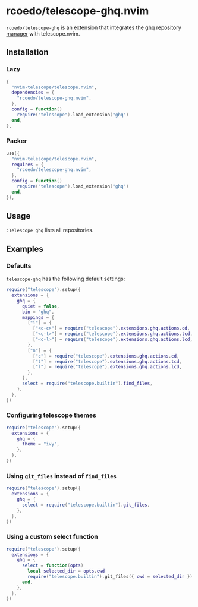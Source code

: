 # rcoedo/telescope-ghq.nvim


 `rcoedo/telescope-ghq` is an extension that integrates the [ghq repository manager](https://github.com/x-motemen/ghq) with telescope.nvim.

[telescope.nvim]: https://github.com/nvim-telescope/telescope.nvim
[x-motemen/ghq]: https://github.com/x-motemen/ghq

## Installation

### Lazy

```lua
{
  "nvim-telescope/telescope.nvim",
  dependencies = {
    "rcoedo/telescope-ghq.nvim",
  },
  config = function()
    require("telescope").load_extension("ghq")
  end,
},
```

### Packer

```lua
use({
  "nvim-telescope/telescope.nvim",
  requires = {
    "rcoedo/telescope-ghq.nvim",
  },
  config = function()
    require("telescope").load_extension("ghq")
  end,
}),
```

## Usage

`:Telescope ghq` lists all repositories.

## Examples

### Defaults

`telescope-ghq` has the following default settings:

```lua
require("telescope").setup({
  extensions = {
    ghq = {
      quiet = false,
      bin = "ghq",
      mappings = {
        ["i"] = {
          ["<c-c>"] = require("telescope").extensions.ghq.actions.cd,
          ["<c-t>"] = require("telescope").extensions.ghq.actions.tcd,
          ["<c-l>"] = require("telescope").extensions.ghq.actions.lcd,
        },
        ["n"] = {
          ["c"] = require("telescope").extensions.ghq.actions.cd,
          ["t"] = require("telescope").extensions.ghq.actions.tcd,
          ["l"] = require("telescope").extensions.ghq.actions.lcd,
        },
      },
      select = require("telescope.builtin").find_files,
    },
  },
})
```

### Configuring telescope themes

```lua
require("telescope").setup({
  extensions = {
    ghq = {
      theme = "ivy",
    },
  },
})
```

### Using `git_files` instead of `find_files`

```lua
require("telescope").setup({
  extensions = {
    ghq = {
      select = require("telescope.builtin").git_files,
    },
  },
})
```

### Using a custom select function

```lua
require("telescope").setup({
  extensions = {
    ghq = {
      select = function(opts)
        local selected_dir = opts.cwd
        require("telescope.builtin").git_files({ cwd = selected_dir })
      end,
    },
  },
})
```
